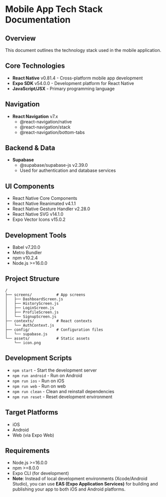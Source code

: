 # Mobile App Tech Stack Documentation

## Overview
This document outlines the technology stack used in the mobile application.

## Core Technologies
- **React Native** v0.81.4 - Cross-platform mobile app development
- **Expo SDK** v54.0.0 - Development platform for React Native
- **JavaScript/JSX** - Primary programming language

## Navigation
- **React Navigation** v7.x
  - @react-navigation/native
  - @react-navigation/stack
  - @react-navigation/bottom-tabs

## Backend & Data
- **Supabase**
  - @supabase/supabase-js v2.39.0
  - Used for authentication and database services

## UI Components
- React Native Core Components
- React Native Reanimated v4.1.1
- React Native Gesture Handler v2.28.0
- React Native SVG v14.1.0
- Expo Vector Icons v15.0.2

## Development Tools
- Babel v7.20.0
- Metro Bundler
- npm v10.2.4
- Node.js >=16.0.0

## Project Structure
```
/
├── screens/           # App screens
│   ├── DashboardScreen.js
│   ├── HistoryScreen.js
│   ├── LoginScreen.js
│   ├── ProfileScreen.js
│   └── SignupScreen.js
├── contexts/          # React contexts
│   └── AuthContext.js
├── config/            # Configuration files
│   └── supabase.js
└── assets/            # Static assets
    └── icon.png
```

## Development Scripts
- `npm start` - Start the development server
- `npm run android` - Run on Android
- `npm run ios` - Run on iOS
- `npm run web` - Run on web
- `npm run clean` - Clean and reinstall dependencies
- `npm run reset` - Reset development environment

## Target Platforms
- iOS
- Android
- Web (via Expo Web)

## Requirements
- Node.js >=16.0.0
- npm >=8.0.0
- Expo CLI (for development)
- **Note**: Instead of local development environments (Xcode/Android Studio), you can use **EAS (Expo Application Services)** for building and publishing your app to both iOS and Android platforms.

